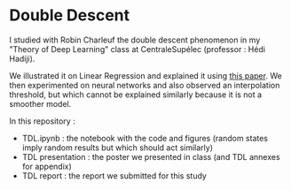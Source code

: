 # Double Descent

I studied with Robin Charleuf the double descent phenomenon in my "Theory of Deep Learning" class at CentraleSupélec (professor : Hédi Hadiji).

We illustrated it on Linear Regression and explained it using [this paper](https://arxiv.org/pdf/2310.18988.pdf).
We then experimented on neural networks and also observed an interpolation threshold, but which cannot be explained similarly because it is not a smoother model.

In this repository :
- TDL.ipynb : the notebook with the code and figures (random states imply random results but which should act similarly)
- TDL presentation : the poster we presented in class (and TDL annexes for appendix)
- TDL report : the report we submitted for this study
